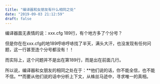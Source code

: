 ```yaml
---
title: "编译器和女朋友有什么相同之处"
date: "2019-09-03 21:12:59"
draft: false
---
```

编译器面无表情的说：xxx.cfg 189行，有个地方多了个分号？

但是你在在xxx.cfg的地189哼哧哼哧找了半天，满头大汗，也没发现有任何问题，这一行甚至连个分号都没有！！

而实际上，这个问题并不是出在第189行，而是出在前面几行。

所以说，编译器和女朋友的相同之处在于：**他们说的话，你不能全信，也不能不信。**而要从他们说的话中分析上下文，从蛛丝马迹中，寻求唯一的真相。





